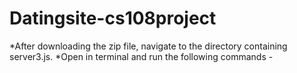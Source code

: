 # Datingsite-cs108project
*After downloading the zip file, navigate to the directory containing server3.js.
*Open in terminal and run the following commands -

